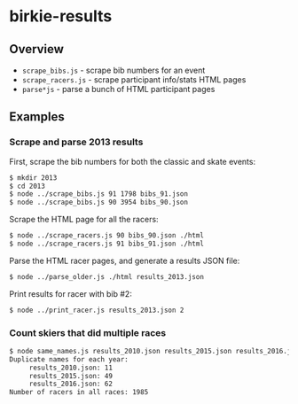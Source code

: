 # birkie-results

## Overview
  * `scrape_bibs.js` - scrape bib numbers for an event
  * `scrape_racers.js` - scrape participant info/stats HTML pages
  * `parse*js` - parse a bunch of HTML participant pages

## Examples

### Scrape and parse 2013 results
First, scrape the bib numbers for both the classic and skate events:
```bash
$ mkdir 2013
$ cd 2013
$ node ../scrape_bibs.js 91 1798 bibs_91.json
$ node ../scrape_bibs.js 90 3954 bibs_90.json
```

Scrape the HTML page for all the racers:
```bash
$ node ../scrape_racers.js 90 bibs_90.json ./html
$ node ../scrape_racers.js 91 bibs_91.json ./html
```

Parse the HTML racer pages, and generate a results JSON file:
```bash
$ node ../parse_older.js ./html results_2013.json
```

Print results for racer with bib #2:
```bash
$ node ../print_racer.js results_2013.json 2
```

### Count skiers that did multiple races

```bash
$ node same_names.js results_2010.json results_2015.json results_2016.json
Duplicate names for each year:
	 results_2010.json: 11
	 results_2015.json: 49
	 results_2016.json: 62
Number of racers in all races: 1985
```
